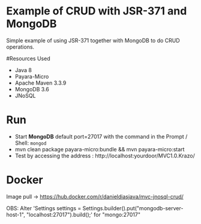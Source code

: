 # Example of CRUD with JSR-371 and MongoDB

Simple example of using JSR-371 together with MongoDB to do CRUD operations.

#Resources Used
- Java 8
- Payara-Micro
- Apache Maven 3.3.9
- MongoDB 3.6
- JNoSQL

# Run

- Start **MongoDB** default port=27017 with the command in the Prompt / Shell: `mongod` 
- mvn clean package payara-micro:bundle && mvn payara-micro:start
- Test by accessing the address : http://localhost:yourdoor/MVC1.0.Krazo/

# Docker

Image pull ->  https://hub.docker.com/r/danieldiasjava/mvc-jnosql-crud/

OBS: Alter 'Settings settings = Settings.builder().put("mongodb-server-host-1", "localhost:27017").build();' for "mongo:27017"
